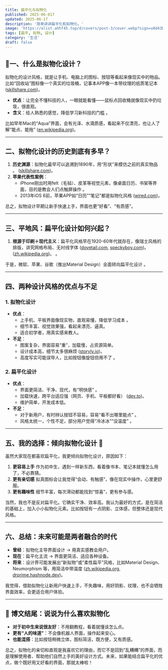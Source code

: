 ```yaml
---
title: 扁平化与拟物化
published: 2025-06-017
updated: 2025-06-17
description: '简单讲讲扁平化和拟物化。'
image: 'https://alist.ahhf45.top/d/covers/post-3/cover.webp?sign=u0d43DxOaWS2hmRS7srw1ZmvtdKnCJhImdJDdonH8Y8=:0'
tags: [扁平, 拟物, 设计]
category: '生活'
draft: false 
---
```


## 📱一、什么是拟物化设计？

拟物化的设计风格，就是让手机、电脑上的图标、按钮等看起来像现实中的物品。
 比如“回收站”图标像一个真实的垃圾桶，记事本APP像一本带纹理的纸质笔记本 ([skillshare.com](https://www.skillshare.com/en/blog/skeuomorphism-design-history/?srsltid=AfmBOoqO1jYElPjzi6efn2mrgSCKUrcLoegAMaFmebs1oxQqS8yaqHf3&utm_source=chatgpt.com))。

- **优点**：让完全不懂科技的人，一眼就能看懂——鼠标点回收桶就像现实中扔垃圾，很直观。
- **含义**：给人熟悉的感觉，降低学习新科技的门槛 。

比如早年Mac的“Aqua”界面，会有光泽、水滴质感，看起来不仅漂亮，也让人了解“能点、能拖” ([en.wikipedia.org](https://en.wikipedia.org/wiki/Aqua_(user_interface)?utm_source=chatgpt.com))。

------

## 二、拟物化设计的历史到底有多早？

1. **历史渊源**：拟物化最早可以追溯到1890年，用“形状”来模仿之前的真实物品 。
    ([skillshare.com](https://www.skillshare.com/en/blog/skeuomorphism-design-history/?srsltid=AfmBOoqO1jYElPjzi6efn2mrgSCKUrcLoegAMaFmebs1oxQqS8yaqHf3&utm_source=chatgpt.com))。
2. **苹果代表性案例**：
   - iPhone刚出时用felt（毛毡）、皮革等视觉元素，像桌面日历、书架等界面，目的是教会人们点触屏操作 。
   - 2013年iOS 6前，苹果APP如“日历”“笔记”都是拟物化风格 ([wired.com](https://www.wired.com/2013/06/ios7-redesign?utm_source=chatgpt.com))。

总之，拟物设计早期让新手快速上手，界面也更“好看”、“有质感”。

------

## 三、平地风：扁平化设计如何兴起？

1. **根源于印刷＋现代主义**：扁平化风格早在1920-60年代就存在，像瑞士风格的排版，讲究网格布局、无衬线字体 ([dovetail.com](https://dovetail.com/ux/skeuomorphism/?utm_source=chatgpt.com), [speckyboy.com](https://speckyboy.com/origins-and-evolution-of-flat-design/?utm_source=chatgpt.com))。
    ([zh.wikipedia.org](https://zh.wikipedia.org/wiki/扁平化设计?utm_source=chatgpt.com))。
    。

于是，微软、苹果、谷歌（推出Material Design）全面转向扁平化设计 。

------

## 四、两种设计风格的优点与不足

### 1. 拟物化设计

- **优点**：
  - 上手机、平板界面像现实物，直观易懂，降低学习成本 。
  - 细节丰富、视觉效果强，看起来漂亮、逼真。
  - 适合初学者，用真实感来教人。
- **不足**：
  - 图案复杂，界面容易“重”，加载慢，占资源简单。
  - 设计成本高，细节太多很麻烦 ([storyly.io](https://www.storyly.io/post/skeuomorphism-vs-flat-design?utm_source=chatgpt.com))。
  - 高度写实可能误导人，比如按钮像旋钮但用不了 。

### 2. 扁平化设计

- **优点**：
  - 界面更简洁、干净、现代，有“明快感” 。
  - 加载快速，跨平台适应强（网页、手机、平板都好看） ([dev.to](https://dev.to/codebridge_tech/the-evolution-of-user-interface-ui-design-from-skeuomorphism-to-neumorphism-hl7?utm_source=chatgpt.com))。
  - 维护简单，开发成本低。
- **不足**：
  - 对于新用户，有时辨认按钮不容易，容易“看不出哪里能点” 。
  - 风格太统一，个性不足，部分用户觉得“冷冰冰”“没温度” 。

------

## 五、我的选择：倾向拟物化设计 🤗

虽然大家现在都喜欢扁平化，我更倾向拟物化设计，原因如下：

1. **更容易上手**
    作为初中生，遇到一样新东西，看着像书本、笔记本就懂怎么用了，不必靠猜。
2. **更有亲切感**
    拟真图标会让我觉得“会动、有触感”，像在现实中操作，心里更舒服。
3. **更有趣味性**
    细节丰富，每次滑动都能找到“惊喜”，更有参与感。

当然，我也不是反对扁平化。它确实干净、效率高。我认为最好的方式，是在简洁的基础上，加入小小拟物化元素。比如按钮有一点阴影、立体感，但整体还是现代风格。

------

## 六、总结：未来可能是两者融合的时代

- **曾经**：拟物化主导界面设计 → 用真实感教会用户。
- **现在**：扁平化主流 → 界面更简洁、适应各种设备。
- **将来**：设计界可能发展出“新拟物”或“柔性扁平”风格，比如Material Design、Neumorphism 等，用简洁中带温度 ([zh.wikipedia.org](https://zh.wikipedia.org/wiki/扁平化设计?utm_source=chatgpt.com), [drprime.hashnode.dev](https://drprime.hashnode.dev/navigating-the-digital-canvas-a-journey-through-the-evolution-of-website-design-trends?utm_source=chatgpt.com))。

我觉得，借助拟物化让新用户快速上手，不失趣味，用好阴影、纹理，也不会牺牲界面效率，会更适合用户体验。

------

## 📝 博文结尾：说说为什么喜欢拟物化

- **对于初中生来说很友好**：不用翻教程，看着就懂该怎么点。
- **更有“人的味道”**：不会像机器人界面，操作起来安心。
- **也能混搭**：比如按钮稍微立体，图标简洁，既方便，又有质感。

总之，拟物化的亲切和直观是我喜欢它的理由，而它不是回到“乱糟糟”的界面，而是理解使用者、帮助他们自然上手的美好设计方式。未来，如果能结合扁平化的优点，做个既好用又好看的界面，那就太棒啦！

